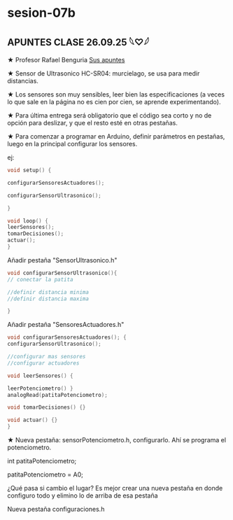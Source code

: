 # sesion-07b
## APUNTES CLASE 26.09.25 𓆩♡𓆪

★ Profesor Rafael Benguria [Sus apuntes](http://www.fis.puc.cl/~rbenguri/teaching-rb.html)

★ Sensor de Ultrasonico HC-SR04: murcielago, se usa para medir distancias.

★ Los sensores son muy sensibles, leer bien las especificaciones (a veces lo que sale en la página no es cien por cien, se aprende experimentando).

★ Para última entrega será obligatorio que el código sea corto y no de opción para deslizar, y que el resto esté en otras pestañas.

★ Para comenzar a programar en Arduino, definir parámetros en pestañas, luego en la principal configurar los sensores.

ej:

```cpp
void setup() {

configurarSensoresActuadores();

configurarSensorUltrasonico();

}

void loop() {
leerSensores();
tomarDecisiones();
actuar();
} 
```

Añadir pestaña "SensorUltrasonico.h"
```cpp
void configurarSensorUltrasonico(){
// conectar la patita

//definir distancia minima
//definir distancia maxima

}
```

 Añadir pestaña "SensoresActuadores.h"
 ```cpp
void configurarSensoresActuadores(); {
configurarSensorUltrasonico();

//configurar mas sensores
//configurar actuadores

void leerSensores() {

leerPotenciometro() }
analogRead(patitaPotenciometro);

void tomarDecisiones() {}

void actuar() {}
}

```

★ Nueva pestaña: sensorPotenciometro.h, configurarlo. Ahí se programa el potenciometro.

int patitaPotenciometro;

patitaPotenciometro = A0;

¿Qué pasa si cambio el lugar? Es mejor crear una nueva pestaña en donde configuro todo y elimino lo de arriba de esa pestaña

Nueva pestaña configuraciones.h

